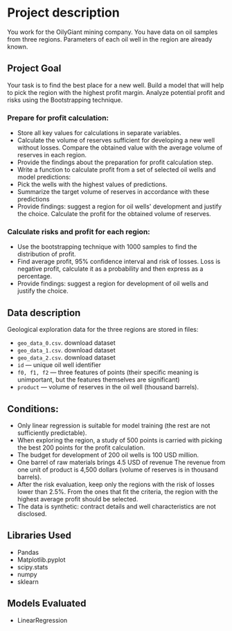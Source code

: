 # Project description
You work for the OilyGiant mining company. You have data on oil samples from three regions. Parameters of each oil well in the region are already known.

## Project Goal
Your task is to find the best place for a new well. Build a model that will help to pick the region with the highest profit margin. Analyze potential profit and risks using the Bootstrapping technique.

### Prepare for profit calculation:
* Store all key values for calculations in separate variables.
* Calculate the volume of reserves sufficient for developing a new well without losses. Compare the obtained value with the average volume of reserves in each region.
* Provide the findings about the preparation for profit calculation step.
* Write a function to calculate profit from a set of selected oil wells and model predictions:
* Pick the wells with the highest values of predictions.
* Summarize the target volume of reserves in accordance with these predictions
* Provide findings: suggest a region for oil wells' development and justify the choice. Calculate the profit for the obtained volume of reserves.

### Calculate risks and profit for each region:
* Use the bootstrapping technique with 1000 samples to find the distribution of profit.
* Find average profit, 95% confidence interval and risk of losses. Loss is negative profit, calculate it as a probability and then express as a percentage.
* Provide findings: suggest a region for development of oil wells and justify the choice.

## Data description
Geological exploration data for the three regions are stored in files: 
* `geo_data_0.csv`. download dataset 
* `geo_data_1.csv`. download dataset 
* `geo_data_2.csv`. download dataset 
* `id` — unique oil well identifier 
* `f0, f1, f2` — three features of points (their specific meaning is unimportant, but the features themselves are significant) 
* `product` — volume of reserves in the oil well (thousand barrels).

## Conditions:
* Only linear regression is suitable for model training (the rest are not sufficiently predictable).
* When exploring the region, a study of 500 points is carried with picking the best 200 points for the profit calculation.
* The budget for development of 200 oil wells is 100 USD million.
* One barrel of raw materials brings 4.5 USD of revenue The revenue from one unit of product is 4,500 dollars (volume of reserves is in thousand barrels).
* After the risk evaluation, keep only the regions with the risk of losses lower than 2.5%. From the ones that fit the criteria, the region with the highest average profit should be selected.
* The data is synthetic: contract details and well characteristics are not disclosed.

## Libraries Used
* Pandas
* Matplotlib.pyplot
* scipy.stats
* numpy
* sklearn

## Models Evaluated
* LinearRegression
